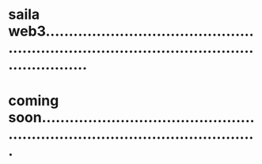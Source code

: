# saila web3...................................................................................................................
# coming soon....................................................................................................
